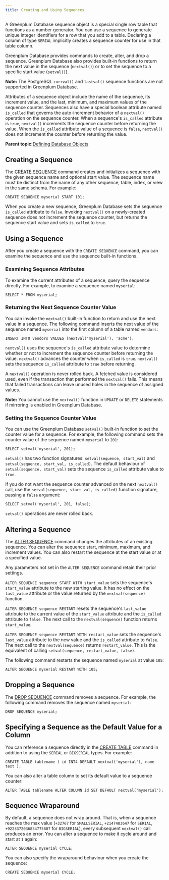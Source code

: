 ```yaml
---
title: Creating and Using Sequences 
---
```


A Greenplum Database sequence object is a special single row table that functions as a number generator. You can use a sequence to generate unique integer identifiers for a row that you add to a table. Declaring a column of type `SERIAL` implicitly creates a sequence counter for use in that table column.

Greenplum Database provides commands to create, alter, and drop a sequence. Greenplum Database also provides built-in functions to return the next value in the sequence \(`nextval()`\) or to set the sequence to a specific start value \(`setval()`\).

**Note:** The PostgreSQL `currval()` and `lastval()` sequence functions are not supported in Greenplum Database.

Attributes of a sequence object include the name of the sequence, its increment value, and the last, minimum, and maximum values of the sequence counter. Sequences also have a special boolean attribute named `is_called` that governs the auto-increment behavior of a `nextval()` operation on the sequence counter. When a sequence's `is_called` attribute is `true`, `nextval()` increments the sequence counter before returning the value. When the `is_called` attribute value of a sequence is `false`, `nextval()` does not increment the counter before returning the value.

**Parent topic:**[Defining Database Objects](../ddl/ddl.html)

## <a id="topic87"></a>Creating a Sequence 

The [CREATE SEQUENCE](../../ref_guide/sql_commands/CREATE_SEQUENCE.html) command creates and initializes a sequence with the given sequence name and optional start value. The sequence name must be distinct from the name of any other sequence, table, index, or view in the same schema. For example:

```
CREATE SEQUENCE myserial START 101;

```

When you create a new sequence, Greenplum Database sets the sequence `is_called` attribute to `false`. Invoking `nextval()` on a newly-created sequence does not increment the sequence counter, but returns the sequence start value and sets `is_called` to `true`.

## <a id="topic88"></a>Using a Sequence 

After you create a sequence with the `CREATE SEQUENCE` command, you can examine the sequence and use the sequence built-in functions.

### <a id="exseq"></a>Examining Sequence Attributes 

To examine the current attributes of a sequence, query the sequence directly. For example, to examine a sequence named `myserial`:

```
SELECT * FROM myserial;

```

### <a id="retnex"></a>Returning the Next Sequence Counter Value 

You can invoke the `nextval()` built-in function to return and use the next value in a sequence. The following command inserts the next value of the sequence named `myserial` into the first column of a table named `vendors`:

```
INSERT INTO vendors VALUES (nextval('myserial'), 'acme');

```

`nextval()` uses the sequence's `is_called` attribute value to determine whether or not to increment the sequence counter before returning the value. `nextval()` advances the counter when `is_called` is `true`. `nextval()` sets the sequence `is_called` attribute to `true` before returning.

A `nextval()` operation is never rolled back. A fetched value is considered used, even if the transaction that performed the `nextval()` fails. This means that failed transactions can leave unused holes in the sequence of assigned values.

**Note:** You cannot use the `nextval()` function in `UPDATE` or `DELETE` statements if mirroring is enabled in Greenplum Database.

### <a id="setseq"></a>Setting the Sequence Counter Value 

You can use the Greenplum Database `setval()` built-in function to set the counter value for a sequence. For example, the following command sets the counter value of the sequence named `myserial` to `201`:

```
SELECT setval('myserial', 201);

```

`setval()` has two function signatures: `setval(sequence, start_val)` and `setval(sequence, start_val, is_called)`. The default behaviour of `setval(sequence, start_val)` sets the sequence `is_called` attribute value to `true`.

If you do not want the sequence counter advanced on the next `nextval()` call, use the `setval(sequence, start_val, is_called)` function signature, passing a `false` argument:

```
SELECT setval('myserial', 201, false);

```

`setval()` operations are never rolled back.

## <a id="topic89"></a>Altering a Sequence 

The [ALTER SEQUENCE](../../ref_guide/sql_commands/ALTER_SEQUENCE.html) command changes the attributes of an existing sequence. You can alter the sequence start, minimum, maximum, and increment values. You can also restart the sequence at the start value or at a specified value.

Any parameters not set in the `ALTER SEQUENCE` command retain their prior settings.

`ALTER SEQUENCE sequence START WITH start_value` sets the sequence's `start_value` attribute to the new starting value. It has no effect on the `last_value` attribute or the value returned by the `nextval(sequence)` function.

`ALTER SEQUENCE sequence RESTART` resets the sequence's `last_value` attribute to the current value of the `start_value` attribute and the `is_called` attribute to `false`. The next call to the `nextval(sequence)` function returns `start_value`.

`ALTER SEQUENCE sequence RESTART WITH restart_value` sets the sequence's `last_value` attribute to the new value and the `is_called` attribute to `false`. The next call to the `nextval(sequence)` returns `restart_value`. This is the equivalent of calling `setval(sequence, restart_value, false)`.

The following command restarts the sequence named `myserial` at value `105`:

```
ALTER SEQUENCE myserial RESTART WITH 105;

```

## <a id="topic90"></a>Dropping a Sequence 

The [DROP SEQUENCE](../../ref_guide/sql_commands/DROP_SEQUENCE.html) command removes a sequence. For example, the following command removes the sequence named `myserial`:

```
DROP SEQUENCE myserial;

```

## <a id="topic91"></a>Specifying a Sequence as the Default Value for a Column 

You can reference a sequence directly in the [CREATE TABLE](../../ref_guide/sql_commands/CREATE_TABLE.html) command in addition to using the `SERIAL` or `BIGSERIAL` types. For example:

```
CREATE TABLE tablename ( id INT4 DEFAULT nextval('myserial'), name text );

```

You can also alter a table column to set its default value to a sequence counter:

```
ALTER TABLE tablename ALTER COLUMN id SET DEFAULT nextval('myserial');

```

## <a id="topic92"></a>Sequence Wraparound 

By default, a sequence does not wrap around. That is, when a sequence reaches the max value \(`+32767` for `SMALLSERIAL`, `+2147483647` for `SERIAL`, `+9223372036854775807` for `BIGSERIAL`\), every subsequent `nextval()` call produces an error. You can alter a sequence to make it cycle around and start at `1` again:

```
ALTER SEQUENCE myserial CYCLE;
```

You can also specify the wraparound behaviour when you create the sequence:

```
CREATE SEQUENCE myserial CYCLE;
```

